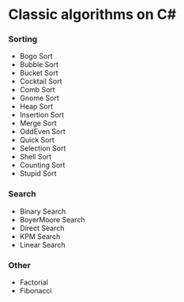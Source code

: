# Classic algorithms on C#

### Sorting
- Bogo Sort
- Bubble Sort
- Bucket Sort
- Cocktail Sort
- Comb Sort
- Gnome Sort
- Heap Sort
- Insertion Sort
- Merge Sort
- OddEven Sort
- Quick Sort
- Selection Sort
- Shell Sort
- Counting Sort
- Stupid Sort

### Search
- Binary Search
- BoyerMoore Search
- Direct Search
- KPM Search
- Linear Search

### Other
- Factorial
- Fibonacci
